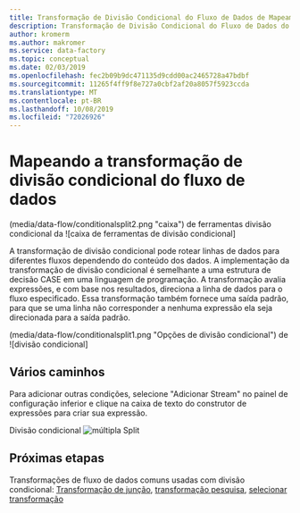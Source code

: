 ```yaml
---
title: Transformação de Divisão Condicional do Fluxo de Dados de Mapeamento do Azure Data Factory
description: Transformação de Divisão Condicional do Fluxo de Dados do Azure Data Factory
author: kromerm
ms.author: makromer
ms.service: data-factory
ms.topic: conceptual
ms.date: 02/03/2019
ms.openlocfilehash: fec2b09b9dc471135d9cdd00ac2465728a47bdbf
ms.sourcegitcommit: 11265f4ff9f8e727a0cbf2af20a8057f5923ccda
ms.translationtype: MT
ms.contentlocale: pt-BR
ms.lasthandoff: 10/08/2019
ms.locfileid: "72026926"
---
```

# <a name="mapping-data-flow-conditional-split-transformation"></a>Mapeando a transformação de divisão condicional do fluxo de dados



(media/data-flow/conditionalsplit2.png "caixa") de ferramentas divisão condicional da ![caixa de ferramentas de divisão condicional]

A transformação de divisão condicional pode rotear linhas de dados para diferentes fluxos dependendo do conteúdo dos dados. A implementação da transformação de divisão condicional é semelhante a uma estrutura de decisão CASE em uma linguagem de programação. A transformação avalia expressões, e com base nos resultados, direciona a linha de dados para o fluxo especificado. Essa transformação também fornece uma saída padrão, para que se uma linha não corresponder a nenhuma expressão ela seja direcionada para a saída padrão.

(media/data-flow/conditionalsplit1.png "Opções de divisão condicional") de ![divisão condicional]

## <a name="multiple-paths"></a>Vários caminhos

Para adicionar outras condições, selecione "Adicionar Stream" no painel de configuração inferior e clique na caixa de texto do construtor de expressões para criar sua expressão.

Divisão condicional ![múltipla](media/data-flow/conditionalsplit3.png "multicondicional") Split

## <a name="next-steps"></a>Próximas etapas

Transformações de fluxo de dados comuns usadas com divisão condicional: [Transformação de junção](data-flow-join.md), [transformação pesquisa](data-flow-lookup.md), [selecionar transformação](data-flow-select.md)
